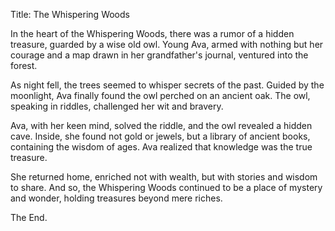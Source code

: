 
Title: The Whispering Woods

In the heart of the Whispering Woods, there was a rumor of a hidden treasure, guarded by a wise old owl. Young Ava, armed with nothing but her courage and a map drawn in her grandfather's journal, ventured into the forest.

As night fell, the trees seemed to whisper secrets of the past. Guided by the moonlight, Ava finally found the owl perched on an ancient oak. The owl, speaking in riddles, challenged her wit and bravery.

Ava, with her keen mind, solved the riddle, and the owl revealed a hidden cave. Inside, she found not gold or jewels, but a library of ancient books, containing the wisdom of ages. Ava realized that knowledge was the true treasure.

She returned home, enriched not with wealth, but with stories and wisdom to share. And so, the Whispering Woods continued to be a place of mystery and wonder, holding treasures beyond mere riches.

The End.
